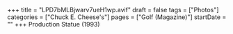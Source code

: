 +++
title = "LPD7bMLBjwarv7ueH1wp.avif"
draft = false
tags = ["Photos"]
categories = ["Chuck E. Cheese's"]
pages = ["Golf (Magazine)"]
startDate = ""
+++
Production Statue (1993)
